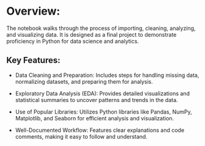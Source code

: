 # Overview:
The notebook walks through the process of importing, cleaning, analyzing, and visualizing data. It is designed as a final project to demonstrate proficiency in Python for data science and analytics.

## Key Features:

- Data Cleaning and Preparation: Includes steps for handling missing data, normalizing datasets, and preparing them for analysis.

- Exploratory Data Analysis (EDA): Provides detailed visualizations and statistical summaries to uncover patterns and trends in the data.

- Use of Popular Libraries: Utilizes Python libraries like Pandas, NumPy, Matplotlib, and Seaborn for efficient analysis and visualization.

- Well-Documented Workflow: Features clear explanations and code comments, making it easy to follow and understand.

